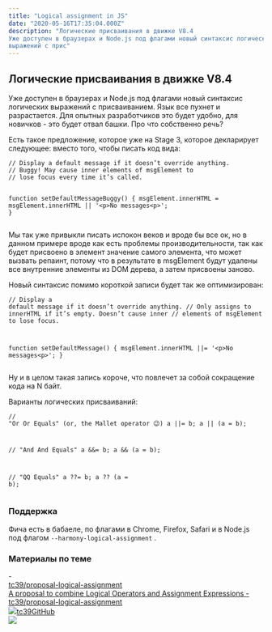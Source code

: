 ```yaml
---
title: "Logical assignment in JS"
date: "2020-05-16T17:35:04.000Z"
description: "Логические присваивания в движке V8.4
Уже доступен в браузерах и Node.js под флагами новый синтаксис логических
выражений с прис"
---
```


<h2 id="-v8-4">Логические присваивания в движке V8.4</h2><p>Уже доступен в браузерах и Node.js под флагами новый синтаксис логических выражений с присваиванием. Язык все пухнет и разрастается. Для опытных разработчиков это будет удобно, для новичков - это будет отвал башки. Про что собственно речь?</p><p>Есть такое предложение, которое уже на Stage 3, которое декларирует следующее: вместо того, чтобы писать код вида:</p><pre><code class="language-javascript">// Display a default message if it doesn’t override anything.
// Buggy! May cause inner elements of msgElement to
// lose focus every time it’s called.

function setDefaultMessageBuggy() {
  msgElement.innerHTML = msgElement.innerHTML || '&lt;p&gt;No messages&lt;p&gt;';
}</code></pre><p>Мы так уже привыкли писать испокон веков и вроде бы все ок, но в данном примере вроде как есть проблемы производительности, так как будет присвоено в элемент значение самого элемента, что может вызвать репаинт, потому что в результате в msgElement будут удалены все внутренние элементы из DOM дерева, а затем присвоены заново.</p><p>Новый синтаксис помимо короткой записи будет так же оптимизирован:</p><pre><code class="language-javascript">// Display a default message if it doesn’t override anything.
// Only assigns to innerHTML if it’s empty. Doesn’t cause inner
// elements of msgElement to lose focus.

function setDefaultMessage() {
  msgElement.innerHTML ||= '&lt;p&gt;No messages&lt;p&gt;';
}</code></pre><p>Ну и в целом такая запись короче, что повлечет за собой сокращение кода на N байт.</p><p>Варианты логических присваиваний:</p><pre><code class="language-javascript">// "Or Or Equals" (or, the Mallet operator :wink:)
a ||= b;
a || (a = b);

// "And And Equals"
a &amp;&amp;= b;
a &amp;&amp; (a = b);

// "QQ Equals"
a ??= b;
a ?? (a = b);</code></pre><h3 id="-">Поддержка</h3><p>Фича есть в бабаеле, по флагами в Chrome, Firefox, Safari и в Node.js под флагом <code>--harmony-logical-assignment</code> .</p><h3 id="--1">Материалы по теме</h3>- <a class="kg-bookmark-container" href="https://github.com/tc39/proposal-logical-assignment"><div class="kg-bookmark-content"><div class="kg-bookmark-title">tc39/proposal-logical-assignment</div><div class="kg-bookmark-description">A proposal to combine Logical Operators and Assignment Expressions - tc39/proposal-logical-assignment</div><div class="kg-bookmark-metadata"><img class="kg-bookmark-icon" src="https://github.githubassets.com/favicons/favicon.svg"><span class="kg-bookmark-author">tc39</span><span class="kg-bookmark-publisher">GitHub</span></div></div><div class="kg-bookmark-thumbnail"><img src="https://avatars3.githubusercontent.com/u/1725583?s=400&amp;v=4"></div></a> <br/>


